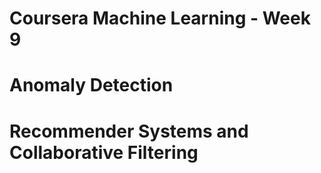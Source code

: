 # Coursera Machine Learning - Week 9

# Anomaly Detection

# Recommender Systems and Collaborative Filtering